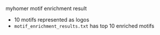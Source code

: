 myhomer motif enrichment result 
- 10 motifs represented as logos
- `motif_enrichment_results.txt` has top 10 enriched motifs
